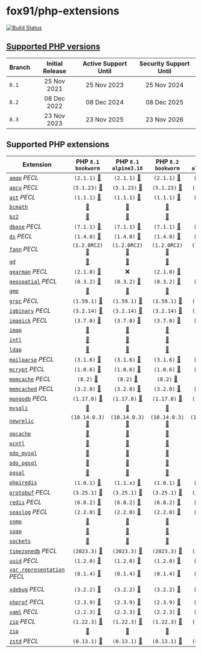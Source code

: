# fox91/php-extensions

[![Build Status](https://github.com/fox91/docker-php-extensions/actions/workflows/ci.yaml/badge.svg)](https://github.com/fox91/docker-php-extensions/actions/workflows/ci.yaml)

## [Supported PHP versions](https://www.php.net/supported-versions.php)

Branch | Initial Release | Active Support Until | Security Support Until
-------|:---------------:|:--------------------:|:----------------------:
`8.1` | 25 Nov 2021 | 25 Nov 2023 | 25 Nov 2024
`8.2` | 08 Dec 2022 | 08 Dec 2024 | 08 Dec 2025
`8.3` | 23 Nov 2023 | 23 Nov 2025 | 23 Nov 2026

## Supported PHP extensions

Extension | PHP `8.1` `bookworm` | PHP `8.1` `alpine3.18` | PHP `8.2` `bookworm` | PHP `8.2` `alpine3.18` | PHP `8.3` `bookworm` | PHP `8.3` `alpine3.18`
----------|:--------------------:|:----------------------:|:--------------------:|:----------------------:|:--------------------:|:----------------------:
[`amqp`](https://pecl.php.net/package/amqp) _PECL_ | `(2.1.1)` [:whale:](8.1/bookworm/pecl_amqp/Dockerfile) | `(2.1.1)` [:whale:](8.1/alpine3.18/pecl_amqp/Dockerfile) | `(2.1.1)` [:whale:](8.2/bookworm/pecl_amqp/Dockerfile) | `(2.1.1)` [:whale:](8.2/alpine3.18/pecl_amqp/Dockerfile) | `(2.1.1)` [:whale:](8.3/bookworm/pecl_amqp/Dockerfile) | `(2.1.1)` [:whale:](8.3/alpine3.18/pecl_amqp/Dockerfile)
[`apcu`](https://pecl.php.net/package/apcu) _PECL_ | `(5.1.23)` [:whale:](8.1/bookworm/pecl_apcu/Dockerfile) | `(5.1.23)` [:whale:](8.1/alpine3.18/pecl_apcu/Dockerfile) | `(5.1.23)` [:whale:](8.2/bookworm/pecl_apcu/Dockerfile) | `(5.1.23)` [:whale:](8.2/alpine3.18/pecl_apcu/Dockerfile) | `(5.1.23)` [:whale:](8.3/bookworm/pecl_apcu/Dockerfile) | `(5.1.23)` [:whale:](8.3/alpine3.18/pecl_apcu/Dockerfile)
[`ast`](https://pecl.php.net/package/ast) _PECL_ | `(1.1.1)` [:whale:](8.1/bookworm/pecl_ast/Dockerfile) | `(1.1.1)` [:whale:](8.1/alpine3.18/pecl_ast/Dockerfile) | `(1.1.1)` [:whale:](8.2/bookworm/pecl_ast/Dockerfile) | `(1.1.1)` [:whale:](8.2/alpine3.18/pecl_ast/Dockerfile) | `(1.1.1)` [:whale:](8.3/bookworm/pecl_ast/Dockerfile) | `(1.1.1)` [:whale:](8.3/alpine3.18/pecl_ast/Dockerfile)
[`bcmath`](https://php.net/bcmath) | [:whale:](8.1/bookworm/bcmath/Dockerfile) | [:whale:](8.1/alpine3.18/bcmath/Dockerfile) | [:whale:](8.2/bookworm/bcmath/Dockerfile) | [:whale:](8.2/alpine3.18/bcmath/Dockerfile) | [:whale:](8.3/bookworm/bcmath/Dockerfile) | [:whale:](8.3/alpine3.18/bcmath/Dockerfile)
[`bz2`](https://php.net/bz2) | [:whale:](8.1/bookworm/bz2/Dockerfile) | [:whale:](8.1/alpine3.18/bz2/Dockerfile) | [:whale:](8.2/bookworm/bz2/Dockerfile) | [:whale:](8.2/alpine3.18/bz2/Dockerfile) | [:whale:](8.3/bookworm/bz2/Dockerfile) | [:whale:](8.3/alpine3.18/bz2/Dockerfile)
[`dbase`](https://pecl.php.net/package/dbase) _PECL_ | `(7.1.1)` [:whale:](8.1/bookworm/pecl_dbase/Dockerfile) | `(7.1.1)` [:whale:](8.1/alpine3.18/pecl_dbase/Dockerfile) | `(7.1.1)` [:whale:](8.2/bookworm/pecl_dbase/Dockerfile) | `(7.1.1)` [:whale:](8.2/alpine3.18/pecl_dbase/Dockerfile) | `(7.1.1)` [:whale:](8.3/bookworm/pecl_dbase/Dockerfile) | `(7.1.1)` [:whale:](8.3/alpine3.18/pecl_dbase/Dockerfile)
[`ds`](https://pecl.php.net/package/ds) _PECL_ | `(1.4.0)` [:whale:](8.1/bookworm/pecl_ds/Dockerfile) | `(1.4.0)` [:whale:](8.1/alpine3.18/pecl_ds/Dockerfile) | `(1.4.0)` [:whale:](8.2/bookworm/pecl_ds/Dockerfile) | `(1.4.0)` [:whale:](8.2/alpine3.18/pecl_ds/Dockerfile) | `(1.4.0)` [:whale:](8.3/bookworm/pecl_ds/Dockerfile) | :x:
[`fann`](https://pecl.php.net/package/fann) _PECL_ | `(1.2.0RC2)` [:whale:](8.1/bookworm/pecl_fann/Dockerfile) | `(1.2.0RC2)` [:whale:](8.1/alpine3.18/pecl_fann/Dockerfile) | `(1.2.0RC2)` [:whale:](8.2/bookworm/pecl_fann/Dockerfile) | `(1.2.0RC2)` [:whale:](8.2/alpine3.18/pecl_fann/Dockerfile) | `(1.2.0RC2)` [:whale:](8.3/bookworm/pecl_fann/Dockerfile) | `(1.2.0RC2)` [:whale:](8.3/alpine3.18/pecl_fann/Dockerfile)
[`gd`](https://php.net/gd) | [:whale:](8.1/bookworm/gd/Dockerfile) | [:whale:](8.1/alpine3.18/gd/Dockerfile) | [:whale:](8.2/bookworm/gd/Dockerfile) | [:whale:](8.2/alpine3.18/gd/Dockerfile) | [:whale:](8.3/bookworm/gd/Dockerfile) | [:whale:](8.3/alpine3.18/gd/Dockerfile)
[`gearman`](https://pecl.php.net/package/gearman) _PECL_ | `(2.1.0)` [:whale:](8.1/bookworm/pecl_gearman/Dockerfile) | :x: | `(2.1.0)` [:whale:](8.2/bookworm/pecl_gearman/Dockerfile) | :x: | `(2.1.0)` [:whale:](8.3/bookworm/pecl_gearman/Dockerfile) | :x:
[`geospatial`](https://pecl.php.net/package/geospatial) _PECL_ | `(0.3.2)` [:whale:](8.1/bookworm/pecl_geospatial/Dockerfile) | `(0.3.2)` [:whale:](8.1/alpine3.18/pecl_geospatial/Dockerfile) | `(0.3.2)` [:whale:](8.2/bookworm/pecl_geospatial/Dockerfile) | `(0.3.2)` [:whale:](8.2/alpine3.18/pecl_geospatial/Dockerfile) | `(0.3.2)` [:whale:](8.3/bookworm/pecl_geospatial/Dockerfile) | `(0.3.2)` [:whale:](8.3/alpine3.18/pecl_geospatial/Dockerfile)
[`gmp`](https://php.net/gmp) | [:whale:](8.1/bookworm/gmp/Dockerfile) | [:whale:](8.1/alpine3.18/gmp/Dockerfile) | [:whale:](8.2/bookworm/gmp/Dockerfile) | [:whale:](8.2/alpine3.18/gmp/Dockerfile) | [:whale:](8.3/bookworm/gmp/Dockerfile) | [:whale:](8.3/alpine3.18/gmp/Dockerfile)
[`grpc`](https://pecl.php.net/package/grpc) _PECL_ | `(1.59.1)` [:whale:](8.1/bookworm/pecl_grpc/Dockerfile) | `(1.59.1)` [:whale:](8.1/alpine3.18/pecl_grpc/Dockerfile) | `(1.59.1)` [:whale:](8.2/bookworm/pecl_grpc/Dockerfile) | `(1.59.1)` [:whale:](8.2/alpine3.18/pecl_grpc/Dockerfile) | `(1.59.1)` [:whale:](8.3/bookworm/pecl_grpc/Dockerfile) | `(1.59.1)` [:whale:](8.3/alpine3.18/pecl_grpc/Dockerfile)
[`igbinary`](https://pecl.php.net/package/igbinary) _PECL_ | `(3.2.14)` [:whale:](8.1/bookworm/pecl_igbinary/Dockerfile) | `(3.2.14)` [:whale:](8.1/alpine3.18/pecl_igbinary/Dockerfile) | `(3.2.14)` [:whale:](8.2/bookworm/pecl_igbinary/Dockerfile) | `(3.2.14)` [:whale:](8.2/alpine3.18/pecl_igbinary/Dockerfile) | `(3.2.14)` [:whale:](8.3/bookworm/pecl_igbinary/Dockerfile) | `(3.2.14)` [:whale:](8.3/alpine3.18/pecl_igbinary/Dockerfile)
[`imagick`](https://pecl.php.net/package/imagick) _PECL_ | `(3.7.0)` [:whale:](8.1/bookworm/pecl_imagick/Dockerfile) | `(3.7.0)` [:whale:](8.1/alpine3.18/pecl_imagick/Dockerfile) | `(3.7.0)` [:whale:](8.2/bookworm/pecl_imagick/Dockerfile) | `(3.7.0)` [:whale:](8.2/alpine3.18/pecl_imagick/Dockerfile) | `(3.7.0)` [:whale:](8.3/bookworm/pecl_imagick/Dockerfile) | `(3.7.0)` [:whale:](8.3/alpine3.18/pecl_imagick/Dockerfile)
[`imap`](https://php.net/imap) | [:whale:](8.1/bookworm/imap/Dockerfile) | [:whale:](8.1/alpine3.18/imap/Dockerfile) | [:whale:](8.2/bookworm/imap/Dockerfile) | [:whale:](8.2/alpine3.18/imap/Dockerfile) | [:whale:](8.3/bookworm/imap/Dockerfile) | [:whale:](8.3/alpine3.18/imap/Dockerfile)
[`intl`](https://php.net/intl) | [:whale:](8.1/bookworm/intl/Dockerfile) | [:whale:](8.1/alpine3.18/intl/Dockerfile) | [:whale:](8.2/bookworm/intl/Dockerfile) | [:whale:](8.2/alpine3.18/intl/Dockerfile) | [:whale:](8.3/bookworm/intl/Dockerfile) | [:whale:](8.3/alpine3.18/intl/Dockerfile)
[`ldap`](https://php.net/ldap) | [:whale:](8.1/bookworm/ldap/Dockerfile) | [:whale:](8.1/alpine3.18/ldap/Dockerfile) | [:whale:](8.2/bookworm/ldap/Dockerfile) | [:whale:](8.2/alpine3.18/ldap/Dockerfile) | [:whale:](8.3/bookworm/ldap/Dockerfile) | [:whale:](8.3/alpine3.18/ldap/Dockerfile)
[`mailparse`](https://pecl.php.net/package/mailparse) _PECL_ | `(3.1.6)` [:whale:](8.1/bookworm/pecl_mailparse/Dockerfile) | `(3.1.6)` [:whale:](8.1/alpine3.18/pecl_mailparse/Dockerfile) | `(3.1.6)` [:whale:](8.2/bookworm/pecl_mailparse/Dockerfile) | `(3.1.6)` [:whale:](8.2/alpine3.18/pecl_mailparse/Dockerfile) | `(3.1.6)` [:whale:](8.3/bookworm/pecl_mailparse/Dockerfile) | `(3.1.6)` [:whale:](8.3/alpine3.18/pecl_mailparse/Dockerfile)
[`mcrypt`](https://pecl.php.net/package/mcrypt) _PECL_ | `(1.0.6)` [:whale:](8.1/bookworm/pecl_mcrypt/Dockerfile) | `(1.0.6)` [:whale:](8.1/alpine3.18/pecl_mcrypt/Dockerfile) | `(1.0.6)` [:whale:](8.2/bookworm/pecl_mcrypt/Dockerfile) | `(1.0.6)` [:whale:](8.2/alpine3.18/pecl_mcrypt/Dockerfile) | `(1.0.6)` [:whale:](8.3/bookworm/pecl_mcrypt/Dockerfile) | `(1.0.6)` [:whale:](8.3/alpine3.18/pecl_mcrypt/Dockerfile)
[`memcache`](https://pecl.php.net/package/memcache) _PECL_ | `(8.2)` [:whale:](8.1/bookworm/pecl_memcache/Dockerfile) | `(8.2)` [:whale:](8.1/alpine3.18/pecl_memcache/Dockerfile) | `(8.2)` [:whale:](8.2/bookworm/pecl_memcache/Dockerfile) | `(8.2)` [:whale:](8.2/alpine3.18/pecl_memcache/Dockerfile) | `(8.2)` [:whale:](8.3/bookworm/pecl_memcache/Dockerfile) | `(8.2)` [:whale:](8.3/alpine3.18/pecl_memcache/Dockerfile)
[`memcached`](https://pecl.php.net/package/memcached) _PECL_ | `(3.2.0)` [:whale:](8.1/bookworm/pecl_memcached/Dockerfile) | `(3.2.0)` [:whale:](8.1/alpine3.18/pecl_memcached/Dockerfile) | `(3.2.0)` [:whale:](8.2/bookworm/pecl_memcached/Dockerfile) | `(3.2.0)` [:whale:](8.2/alpine3.18/pecl_memcached/Dockerfile) | `(3.2.0)` [:whale:](8.3/bookworm/pecl_memcached/Dockerfile) | `(3.2.0)` [:whale:](8.3/alpine3.18/pecl_memcached/Dockerfile)
[`mongodb`](https://pecl.php.net/package/mongodb) _PECL_ | `(1.17.0)` [:whale:](8.1/bookworm/pecl_mongodb/Dockerfile) | `(1.17.0)` [:whale:](8.1/alpine3.18/pecl_mongodb/Dockerfile) | `(1.17.0)` [:whale:](8.2/bookworm/pecl_mongodb/Dockerfile) | `(1.17.0)` [:whale:](8.2/alpine3.18/pecl_mongodb/Dockerfile) | `(1.17.0)` [:whale:](8.3/bookworm/pecl_mongodb/Dockerfile) | `(1.17.0)` [:whale:](8.3/alpine3.18/pecl_mongodb/Dockerfile)
[`mysqli`](https://php.net/mysqli) | [:whale:](8.1/bookworm/mysqli/Dockerfile) | [:whale:](8.1/alpine3.18/mysqli/Dockerfile) | [:whale:](8.2/bookworm/mysqli/Dockerfile) | [:whale:](8.2/alpine3.18/mysqli/Dockerfile) | [:whale:](8.3/bookworm/mysqli/Dockerfile) | [:whale:](8.3/alpine3.18/mysqli/Dockerfile)
[`newrelic`](https://docs.newrelic.com/docs/apm/agents/php-agent/) | `(10.14.0.3)` [:whale:](8.1/bookworm/newrelic/Dockerfile) | `(10.14.0.3)` [:whale:](8.1/alpine3.18/newrelic/Dockerfile) | `(10.14.0.3)` [:whale:](8.2/bookworm/newrelic/Dockerfile) | `(10.14.0.3)` [:whale:](8.2/alpine3.18/newrelic/Dockerfile) | :x: | :x:
[`opcache`](https://php.net/opcache) | [:whale:](8.1/bookworm/opcache/Dockerfile) | [:whale:](8.1/alpine3.18/opcache/Dockerfile) | [:whale:](8.2/bookworm/opcache/Dockerfile) | [:whale:](8.2/alpine3.18/opcache/Dockerfile) | [:whale:](8.3/bookworm/opcache/Dockerfile) | [:whale:](8.3/alpine3.18/opcache/Dockerfile)
[`pcntl`](https://php.net/pcntl) | [:whale:](8.1/bookworm/pcntl/Dockerfile) | [:whale:](8.1/alpine3.18/pcntl/Dockerfile) | [:whale:](8.2/bookworm/pcntl/Dockerfile) | [:whale:](8.2/alpine3.18/pcntl/Dockerfile) | [:whale:](8.3/bookworm/pcntl/Dockerfile) | [:whale:](8.3/alpine3.18/pcntl/Dockerfile)
[`pdo_mysql`](https://php.net/pdo_mysql) | [:whale:](8.1/bookworm/pdo_mysql/Dockerfile) | [:whale:](8.1/alpine3.18/pdo_mysql/Dockerfile) | [:whale:](8.2/bookworm/pdo_mysql/Dockerfile) | [:whale:](8.2/alpine3.18/pdo_mysql/Dockerfile) | [:whale:](8.3/bookworm/pdo_mysql/Dockerfile) | [:whale:](8.3/alpine3.18/pdo_mysql/Dockerfile)
[`pdo_pgsql`](https://php.net/pdo_pgsql) | [:whale:](8.1/bookworm/pdo_pgsql/Dockerfile) | [:whale:](8.1/alpine3.18/pdo_pgsql/Dockerfile) | [:whale:](8.2/bookworm/pdo_pgsql/Dockerfile) | [:whale:](8.2/alpine3.18/pdo_pgsql/Dockerfile) | [:whale:](8.3/bookworm/pdo_pgsql/Dockerfile) | [:whale:](8.3/alpine3.18/pdo_pgsql/Dockerfile)
[`pgsql`](https://php.net/pgsql) | [:whale:](8.1/bookworm/pgsql/Dockerfile) | [:whale:](8.1/alpine3.18/pgsql/Dockerfile) | [:whale:](8.2/bookworm/pgsql/Dockerfile) | [:whale:](8.2/alpine3.18/pgsql/Dockerfile) | [:whale:](8.3/bookworm/pgsql/Dockerfile) | [:whale:](8.3/alpine3.18/pgsql/Dockerfile)
[`phpiredis`](https://github.com/nrk/phpiredis) | `(1.0.1)` [:whale:](8.1/bookworm/phpiredis/Dockerfile) | `(1.1.x)` [:whale:](8.1/alpine3.18/phpiredis/Dockerfile) | `(1.0.1)` [:whale:](8.2/bookworm/phpiredis/Dockerfile) | `(1.1.x)` [:whale:](8.2/alpine3.18/phpiredis/Dockerfile) | `(1.0.1)` [:whale:](8.3/bookworm/phpiredis/Dockerfile) | `(1.1.x)` [:whale:](8.3/alpine3.18/phpiredis/Dockerfile)
[`protobuf`](https://pecl.php.net/package/protobuf) _PECL_ | `(3.25.1)` [:whale:](8.1/bookworm/pecl_protobuf/Dockerfile) | `(3.25.1)` [:whale:](8.1/alpine3.18/pecl_protobuf/Dockerfile) | `(3.25.1)` [:whale:](8.2/bookworm/pecl_protobuf/Dockerfile) | `(3.25.1)` [:whale:](8.2/alpine3.18/pecl_protobuf/Dockerfile) | `(3.25.1)` [:whale:](8.3/bookworm/pecl_protobuf/Dockerfile) | `(3.25.1)` [:whale:](8.3/alpine3.18/pecl_protobuf/Dockerfile)
[`redis`](https://pecl.php.net/package/redis) _PECL_ | `(6.0.2)` [:whale:](8.1/bookworm/pecl_redis/Dockerfile) | `(6.0.2)` [:whale:](8.1/alpine3.18/pecl_redis/Dockerfile) | `(6.0.2)` [:whale:](8.2/bookworm/pecl_redis/Dockerfile) | `(6.0.2)` [:whale:](8.2/alpine3.18/pecl_redis/Dockerfile) | `(6.0.2)` [:whale:](8.3/bookworm/pecl_redis/Dockerfile) | `(6.0.2)` [:whale:](8.3/alpine3.18/pecl_redis/Dockerfile)
[`seaslog`](https://pecl.php.net/package/seaslog) _PECL_ | `(2.2.0)` [:whale:](8.1/bookworm/pecl_seaslog/Dockerfile) | `(2.2.0)` [:whale:](8.1/alpine3.18/pecl_seaslog/Dockerfile) | `(2.2.0)` [:whale:](8.2/bookworm/pecl_seaslog/Dockerfile) | `(2.2.0)` [:whale:](8.2/alpine3.18/pecl_seaslog/Dockerfile) | `(2.2.0)` [:whale:](8.3/bookworm/pecl_seaslog/Dockerfile) | `(2.2.0)` [:whale:](8.3/alpine3.18/pecl_seaslog/Dockerfile)
[`snmp`](https://php.net/snmp) | [:whale:](8.1/bookworm/snmp/Dockerfile) | [:whale:](8.1/alpine3.18/snmp/Dockerfile) | [:whale:](8.2/bookworm/snmp/Dockerfile) | [:whale:](8.2/alpine3.18/snmp/Dockerfile) | [:whale:](8.3/bookworm/snmp/Dockerfile) | [:whale:](8.3/alpine3.18/snmp/Dockerfile)
[`soap`](https://php.net/soap) | [:whale:](8.1/bookworm/soap/Dockerfile) | [:whale:](8.1/alpine3.18/soap/Dockerfile) | [:whale:](8.2/bookworm/soap/Dockerfile) | [:whale:](8.2/alpine3.18/soap/Dockerfile) | [:whale:](8.3/bookworm/soap/Dockerfile) | [:whale:](8.3/alpine3.18/soap/Dockerfile)
[`sockets`](https://php.net/sockets) | [:whale:](8.1/bookworm/sockets/Dockerfile) | [:whale:](8.1/alpine3.18/sockets/Dockerfile) | [:whale:](8.2/bookworm/sockets/Dockerfile) | [:whale:](8.2/alpine3.18/sockets/Dockerfile) | [:whale:](8.3/bookworm/sockets/Dockerfile) | [:whale:](8.3/alpine3.18/sockets/Dockerfile)
[`timezonedb`](https://pecl.php.net/package/timezonedb) _PECL_ | `(2023.3)` [:whale:](8.1/bookworm/pecl_timezonedb/Dockerfile) | `(2023.3)` [:whale:](8.1/alpine3.18/pecl_timezonedb/Dockerfile) | `(2023.3)` [:whale:](8.2/bookworm/pecl_timezonedb/Dockerfile) | `(2023.3)` [:whale:](8.2/alpine3.18/pecl_timezonedb/Dockerfile) | `(2023.3)` [:whale:](8.3/bookworm/pecl_timezonedb/Dockerfile) | `(2023.3)` [:whale:](8.3/alpine3.18/pecl_timezonedb/Dockerfile)
[`uuid`](https://pecl.php.net/package/uuid) _PECL_ | `(1.2.0)` [:whale:](8.1/bookworm/pecl_uuid/Dockerfile) | `(1.2.0)` [:whale:](8.1/alpine3.18/pecl_uuid/Dockerfile) | `(1.2.0)` [:whale:](8.2/bookworm/pecl_uuid/Dockerfile) | `(1.2.0)` [:whale:](8.2/alpine3.18/pecl_uuid/Dockerfile) | `(1.2.0)` [:whale:](8.3/bookworm/pecl_uuid/Dockerfile) | `(1.2.0)` [:whale:](8.3/alpine3.18/pecl_uuid/Dockerfile)
[`var_representation`](https://pecl.php.net/package/var_representation) _PECL_ | `(0.1.4)` [:whale:](8.1/bookworm/pecl_var_representation/Dockerfile) | `(0.1.4)` [:whale:](8.1/alpine3.18/pecl_var_representation/Dockerfile) | `(0.1.4)` [:whale:](8.2/bookworm/pecl_var_representation/Dockerfile) | `(0.1.4)` [:whale:](8.2/alpine3.18/pecl_var_representation/Dockerfile) | `(0.1.4)` [:whale:](8.3/bookworm/pecl_var_representation/Dockerfile) | `(0.1.4)` [:whale:](8.3/alpine3.18/pecl_var_representation/Dockerfile)
[`xdebug`](https://pecl.php.net/package/xdebug) _PECL_ | `(3.2.2)` [:whale:](8.1/bookworm/pecl_xdebug/Dockerfile) | `(3.2.2)` [:whale:](8.1/alpine3.18/pecl_xdebug/Dockerfile) | `(3.2.2)` [:whale:](8.2/bookworm/pecl_xdebug/Dockerfile) | `(3.2.2)` [:whale:](8.2/alpine3.18/pecl_xdebug/Dockerfile) | `(3.3.0alpha3)` [:whale:](8.3/bookworm/pecl_xdebug/Dockerfile) | `(3.3.0alpha3)` [:whale:](8.3/alpine3.18/pecl_xdebug/Dockerfile)
[`xhprof`](https://pecl.php.net/package/xhprof) _PECL_ | `(2.3.9)` [:whale:](8.1/bookworm/pecl_xhprof/Dockerfile) | `(2.3.9)` [:whale:](8.1/alpine3.18/pecl_xhprof/Dockerfile) | `(2.3.9)` [:whale:](8.2/bookworm/pecl_xhprof/Dockerfile) | `(2.3.9)` [:whale:](8.2/alpine3.18/pecl_xhprof/Dockerfile) | `(2.3.9)` [:whale:](8.3/bookworm/pecl_xhprof/Dockerfile) | `(2.3.9)` [:whale:](8.3/alpine3.18/pecl_xhprof/Dockerfile)
[`yaml`](https://pecl.php.net/package/yaml) _PECL_ | `(2.2.3)` [:whale:](8.1/bookworm/pecl_yaml/Dockerfile) | `(2.2.3)` [:whale:](8.1/alpine3.18/pecl_yaml/Dockerfile) | `(2.2.3)` [:whale:](8.2/bookworm/pecl_yaml/Dockerfile) | `(2.2.3)` [:whale:](8.2/alpine3.18/pecl_yaml/Dockerfile) | `(2.2.3)` [:whale:](8.3/bookworm/pecl_yaml/Dockerfile) | `(2.2.3)` [:whale:](8.3/alpine3.18/pecl_yaml/Dockerfile)
[`zip`](https://pecl.php.net/package/zip) _PECL_ | `(1.22.3)` [:whale:](8.1/bookworm/pecl_zip/Dockerfile) | `(1.22.3)` [:whale:](8.1/alpine3.18/pecl_zip/Dockerfile) | `(1.22.3)` [:whale:](8.2/bookworm/pecl_zip/Dockerfile) | `(1.22.3)` [:whale:](8.2/alpine3.18/pecl_zip/Dockerfile) | `(1.22.3)` [:whale:](8.3/bookworm/pecl_zip/Dockerfile) | `(1.22.3)` [:whale:](8.3/alpine3.18/pecl_zip/Dockerfile)
[`zip`](https://php.net/zip) | [:whale:](8.1/bookworm/zip/Dockerfile) | [:whale:](8.1/alpine3.18/zip/Dockerfile) | [:whale:](8.2/bookworm/zip/Dockerfile) | [:whale:](8.2/alpine3.18/zip/Dockerfile) | [:whale:](8.3/bookworm/zip/Dockerfile) | [:whale:](8.3/alpine3.18/zip/Dockerfile)
[`zstd`](https://pecl.php.net/package/zstd) _PECL_ | `(0.13.1)` [:whale:](8.1/bookworm/pecl_zstd/Dockerfile) | `(0.13.1)` [:whale:](8.1/alpine3.18/pecl_zstd/Dockerfile) | `(0.13.1)` [:whale:](8.2/bookworm/pecl_zstd/Dockerfile) | `(0.13.1)` [:whale:](8.2/alpine3.18/pecl_zstd/Dockerfile) | `(0.13.1)` [:whale:](8.3/bookworm/pecl_zstd/Dockerfile) | `(0.13.1)` [:whale:](8.3/alpine3.18/pecl_zstd/Dockerfile)

